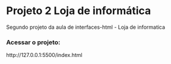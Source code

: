 # Projeto 2 Loja de informática
Segundo projeto da aula de interfaces-html - Loja de informatica
<h3> Acessar o projeto: </h3>
<p> http://127.0.0.1:5500/index.html </p>
